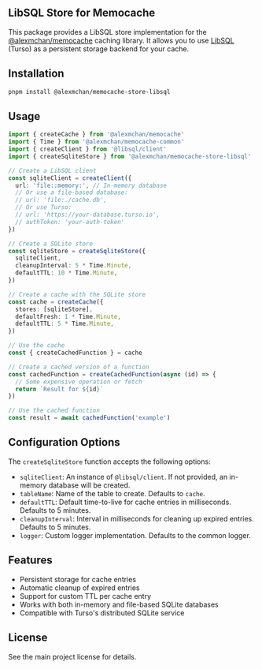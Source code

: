 ## LibSQL Store for Memocache

This package provides a LibSQL store implementation for the [@alexmchan/memocache](https://github.com/alexmchan/memocache) caching library. It allows you to use [LibSQL](https://github.com/libsql/libsql) (Turso) as a persistent storage backend for your cache.

## Installation

```bash
pnpm install @alexmchan/memocache-store-libsql
```

## Usage

```typescript
import { createCache } from '@alexmchan/memocache'
import { Time } from '@alexmchan/memocache-common'
import { createClient } from '@libsql/client'
import { createSqliteStore } from '@alexmchan/memocache-store-libsql'

// Create a LibSQL client
const sqliteClient = createClient({
  url: 'file::memory:', // In-memory database
  // Or use a file-based database:
  // url: 'file:./cache.db',
  // Or use Turso:
  // url: 'https://your-database.turso.io',
  // authToken: 'your-auth-token'
})

// Create a SQLite store
const sqliteStore = createSqliteStore({
  sqliteClient,
  cleanupInterval: 5 * Time.Minute,
  defaultTTL: 10 * Time.Minute,
})

// Create a cache with the SQLite store
const cache = createCache({
  stores: [sqliteStore],
  defaultFresh: 1 * Time.Minute,
  defaultTTL: 5 * Time.Minute,
})

// Use the cache
const { createCachedFunction } = cache

// Create a cached version of a function
const cachedFunction = createCachedFunction(async (id) => {
  // Some expensive operation or fetch
  return `Result for ${id}`
})

// Use the cached function
const result = await cachedFunction('example')
```

## Configuration Options

The `createSqliteStore` function accepts the following options:

- `sqliteClient`: An instance of `@libsql/client`. If not provided, an in-memory database will be created.
- `tableName`: Name of the table to create. Defaults to `cache`.
- `defaultTTL`: Default time-to-live for cache entries in milliseconds. Defaults to 5 minutes.
- `cleanupInterval`: Interval in milliseconds for cleaning up expired entries. Defaults to 5 minutes.
- `logger`: Custom logger implementation. Defaults to the common logger.

## Features

- Persistent storage for cache entries
- Automatic cleanup of expired entries
- Support for custom TTL per cache entry
- Works with both in-memory and file-based SQLite databases
- Compatible with Turso's distributed SQLite service

## License

See the main project license for details.
